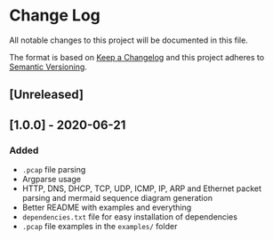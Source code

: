 # Change Log
All notable changes to this project will be documented in this file.

The format is based on [Keep a Changelog](http://keepachangelog.com/)
and this project adheres to [Semantic Versioning](http://semver.org/).

## [Unreleased]


## [1.0.0] - 2020-06-21
### Added
- `.pcap` file parsing
- Argparse usage
- HTTP, DNS, DHCP, TCP, UDP, ICMP, IP, ARP and Ethernet packet parsing and mermaid sequence diagram generation
- Better README with examples and everything
- `dependencies.txt` file for easy installation of dependencies
- `.pcap` file examples in the `examples/` folder
